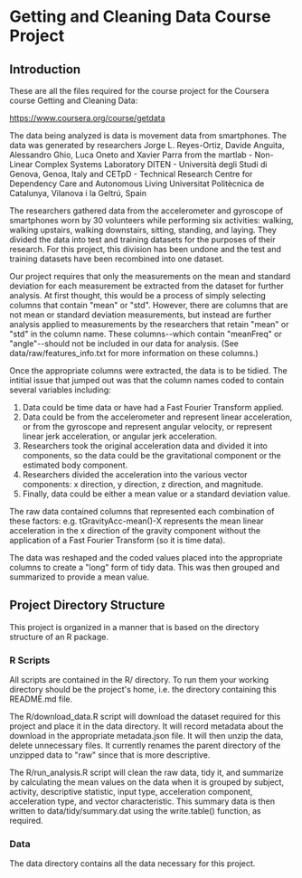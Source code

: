 # Getting and Cleaning Data Course Project

## Introduction
These are all the files required for the course project for the Coursera
course Getting and Cleaning Data:

https://www.coursera.org/course/getdata

The data being analyzed is data is movement data from smartphones.  The
data was generated by researchers Jorge L. Reyes-Ortiz, Davide Anguita,
Alessandro Ghio, Luca Oneto and Xavier Parra from the 
martlab - Non-Linear Complex Systems Laboratory
DITEN - Università degli Studi di Genova, Genoa, Italy and
CETpD - Technical Research Centre for Dependency Care and Autonomous Living
Universitat Politècnica de Catalunya, Vilanova i la Geltrú, Spain

The researchers gathered data from the accelerometer and gyroscope
of smartphones worn by 30 volunteers while performing six activities:
walking, walking upstairs, walking downstairs, sitting, standing,
and laying.  They divided the data into test and training datasets
for the purposes of their research.  For this project, this division
has been undone and the test and training datasets have been recombined
into one dataset.

Our project requires that only the measurements on the mean and 
standard deviation for each measurement be extracted from the dataset 
for further analysis.  At first thought, this would be a process of
simply selecting columns that contain "mean" or "std".  However,
there are columns that are not mean or standard deviation measurements,
but instead are further analysis applied to measurements by the researchers
that retain "mean" or "std" in the column name.  These columns--which contain
"meanFreq" or "angle"--should not be included in our data for analysis.
(See data/raw/features_info.txt for more information on these columns.)

Once the appropriate columns were extracted, the data is to be tidied.
The intitial issue that jumped out was that the column names coded
to contain several variables including:  

1.  Data could be time data or have had a Fast Fourier Transform applied.
2.  Data could be from the accelerometer and represent linear 
acceleration, or from the gyroscope and represent angular velocity, 
or represent linear jerk acceleration, or angular jerk acceleration.
3.  Researchers took the original acceleration data and divided it into
components, so the data could be the gravitational component or the
estimated body component.
4.  Researchers divided the acceleration into the various vector
components: x direction, y direction, z direction, and magnitude.
5.  Finally, data could be either a mean value or a standard deviation
value.

The raw data contained columns that represented each combination of
these factors: e.g. tGravityAcc-mean()-X represents the mean linear
acceleration in the x direction of the gravity component without
the application of a Fast Fourier Transform (so it is time data).

The data was reshaped and the coded values placed into the appropriate
columns to create a "long" form of tidy data.  This was then grouped
and summarized to provide a mean value.

## Project Directory Structure

This project is organized in a manner that is based on the directory 
structure of an R package.

### R Scripts

All scripts are contained in the R/ directory.  To run them your working
directory should be the project's home, i.e. the directory containing this
README.md file.  

The R/download_data.R script will download the dataset
required for this project and place it in the data directory.  It will
record metadata about the download in the appropriate metadata.json file.
It will then unzip the data, delete unnecessary files.  It currently renames
the parent directory of the unzipped data to "raw" since that is more
descriptive.

The R/run_analysis.R script will clean the raw data, tidy it, and summarize
by calculating the mean values on the data when it is
grouped by subject, activity, descriptive 
statistic, input type, acceleration component, acceleration type, and
vector characteristic.  This summary data is then written to 
data/tidy/summary.dat using the write.table() function, as required.

### Data

The data directory contains all the data necessary for this project.
